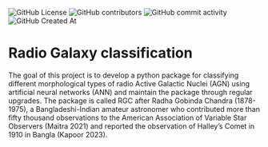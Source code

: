 ![GitHub License](https://img.shields.io/github/license/mirsakhawathossain/Radio-Galaxy-Classification)
![GitHub contributors](https://img.shields.io/github/contributors/mirsakhawathossain/Radio-Galaxy-Classification)
![GitHub commit activity](https://img.shields.io/github/commit-activity/w/mirsakhawathossain/Radio-Galaxy-Classification)
![GitHub Created At](https://img.shields.io/github/created-at/mirsakhawathossain/Radio-Galaxy-Classification)


# Radio Galaxy classification

The goal of this project is to develop a python package for classifying different morphological types of radio Active Galactic Nuclei (AGN) using artificial neural networks (ANN) and maintain the package through regular upgrades. The package is called RGC after Radha Gobinda Chandra (1878-1975), a Bangladeshi-Indian amateur astronomer who contributed more than fifty thousand observations to the American Association of Variable Star Observers (Maitra 2021) and reported the observation of Halley’s Comet in 1910 in Bangla (Kapoor 2023).

